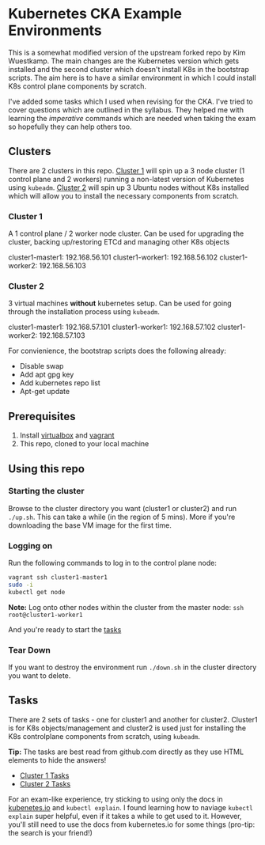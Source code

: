 # Kubernetes CKA Example Environments
This is a somewhat modified version of the upstream forked repo by Kim Wuestkamp. The main changes are the Kubernetes version which gets installed and the second cluster which doesn't install K8s in the bootstrap scripts. The aim here is to have a similar environment in which I could install K8s control plane components by scratch.

I've added some tasks which I used when revising for the CKA. I've tried to cover questions which are outlined in the syllabus. They helped me with learning the _imperative_ commands which are needed when taking the exam so hopefully they can help others too.

## Clusters
There are 2 clusters in this repo. [Cluster 1](./cluster1/) will spin up a 3 node cluster (1 control plane and 2 workers) running a non-latest version of Kubernetes using `kubeadm`. [Cluster 2](./cluster2/) will spin up 3 Ubuntu nodes without K8s installed which will allow you to install the necessary components from scratch.

### Cluster 1
A 1 control plane / 2 worker node cluster. Can be used for upgrading the cluster, backing up/restoring ETCd and managing other K8s objects

cluster1-master1: 192.168.56.101
cluster1-worker1: 192.168.56.102
cluster1-worker2: 192.168.56.103

### Cluster 2
3 virtual machines **without** kubernetes setup. Can be used for going through the installation process using `kubeadm`.

cluster1-master1: 192.168.57.101
cluster1-worker1: 192.168.57.102
cluster1-worker2: 192.168.57.103

For convienience, the bootstrap scripts does the following already:

- Disable swap
- Add apt gpg key
- Add kubernetes repo list
- Apt-get update


## Prerequisites

1. Install [virtualbox](https://www.virtualbox.org/manual/ch02.html) and [vagrant](https://www.vagrantup.com/docs/installation)
1. This repo, cloned to your local machine

## Using this repo

### Starting the cluster
Browse to the cluster directory you want (cluster1 or cluster2) and run `./up.sh`. This can take a while (in the region of 5 mins). More if you're downloading the base VM image for the first time.

### Logging on
Run the following commands to log in to the control plane node:

```bash
vagrant ssh cluster1-master1
sudo -i
kubectl get node
```

**Note:** Log onto other nodes within the cluster from the master node: `ssh root@cluster1-worker1`

And you're ready to start the [tasks](#tasks)

### Tear Down

If you want to destroy the environment run `./down.sh` in the cluster directory you want to delete.


## Tasks
There are 2 sets of tasks - one for cluster1 and another for cluster2. Cluster1 is for K8s objects/management and cluster2 is used just for installing the K8s controlplane components from scratch, using `kubeadm`.

**Tip:** The tasks are best read from github.com directly as they use HTML elements to hide the answers!

- [Cluster 1 Tasks](./tasks-cluster1.md)
- [Cluster 2 Tasks](./tasks-cluster2.md)


For an exam-like experience, try sticking to using only the docs in [kubenetes.io](https://kubernetes.io/docs/home/) and `kubectl explain`. I found learning how to naviage `kubectl explain` super helpful, even if it takes a while to get used to it. However, you'll still need to use the docs from kubernetes.io for some things (pro-tip: the search is your friend!)
